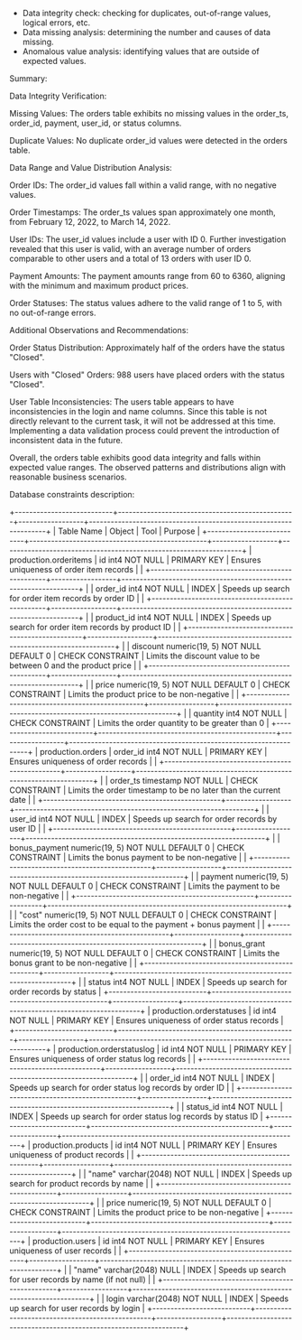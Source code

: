 - Data integrity check: checking for duplicates, out-of-range values, logical errors, etc.
- Data missing analysis: determining the number and causes of data missing.
- Anomalous value analysis: identifying values that are outside of expected values.

Summary:
 
Data Integrity Verification:

Missing Values: The orders table exhibits no missing values in the order_ts, order_id, 
payment, user_id, or status columns.

Duplicate Values: No duplicate order_id values were detected in the orders table.


Data Range and Value Distribution Analysis:

Order IDs: The order_id values fall within a valid range, with no negative values.

Order Timestamps: The order_ts values span approximately one month, 
from February 12, 2022, to March 14, 2022.

User IDs: The user_id values include a user with ID 0. Further investigation revealed
that this user is valid, with an average number of orders comparable to other users 
and a total of 13 orders with user ID 0.

Payment Amounts: The payment amounts range from 60 to 6360, aligning with the minimum
and maximum product prices.

Order Statuses: The status values adhere to the valid range of 1 to 5, 
with no out-of-range errors.


Additional Observations and Recommendations:

Order Status Distribution: Approximately half of the orders have the status "Closed".

Users with "Closed" Orders: 988 users have placed orders with the status "Closed".

User Table Inconsistencies: The users table appears to have inconsistencies in the
login and name columns. Since this table is not directly relevant to the current task, 
it will not be addressed at this time. Implementing a data validation process could prevent 
the introduction of inconsistent data in the future.

Overall, the orders table exhibits good data integrity and falls within expected value ranges.
The observed patterns and distributions align with reasonable business scenarios.

Database constraints description:

+---------------------------+-------------------------------------------------+------------------+------------------------------------------------------------------+
| Table Name                | Object                                          | Tool             | Purpose                                                          |
+---------------------------+-------------------------------------------------+------------------+------------------------------------------------------------------+
| production.orderitems     | id int4 NOT NULL                                | PRIMARY KEY      | Ensures uniqueness of order item records                         |
|                           +-------------------------------------------------+------------------+------------------------------------------------------------------+
|                           | order_id int4 NOT NULL                          | INDEX            | Speeds up search for order item records by order ID              |
|                           +-------------------------------------------------+------------------+------------------------------------------------------------------+
|                           | product_id int4 NOT NULL                        | INDEX            | Speeds up search for order item records by product ID            |
|                           +-------------------------------------------------+------------------+------------------------------------------------------------------+
|                           | discount numeric(19, 5) NOT NULL DEFAULT 0      | CHECK CONSTRAINT | Limits the discount value to be between 0 and the product price  |
|                           +-------------------------------------------------+------------------+------------------------------------------------------------------+
|                           | price numeric(19, 5) NOT NULL DEFAULT 0         | CHECK CONSTRAINT | Limits the product price to be non-negative                      |
|                           +-------------------------------------------------+------------------+------------------------------------------------------------------+
|                           | quantity int4 NOT NULL                          | CHECK CONSTRAINT | Limits the order quantity to be greater than 0                   |
+---------------------------+-------------------------------------------------+------------------+------------------------------------------------------------------+
| production.orders         | order_id int4 NOT NULL                          | PRIMARY KEY      | Ensures uniqueness of order records                              |
|                           +-------------------------------------------------+------------------+------------------------------------------------------------------+
|                           | order_ts timestamp NOT NULL                     | CHECK CONSTRAINT | Limits the order timestamp to be no later than the current date  |
|                           +-------------------------------------------------+------------------+------------------------------------------------------------------+
|                           | user_id int4 NOT NULL                           | INDEX            | Speeds up search for order records by user ID                    |
|                           +-------------------------------------------------+------------------+------------------------------------------------------------------+
|                           | bonus_payment numeric(19, 5) NOT NULL DEFAULT 0 | CHECK CONSTRAINT | Limits the bonus payment to be non-negative                      |
|                           +-------------------------------------------------+------------------+------------------------------------------------------------------+
|                           | payment numeric(19, 5) NOT NULL DEFAULT 0       | CHECK CONSTRAINT | Limits the payment to be non-negative                            |
|                           +-------------------------------------------------+------------------+------------------------------------------------------------------+
|                           | "cost" numeric(19, 5) NOT NULL DEFAULT 0        | CHECK CONSTRAINT | Limits the order cost to be equal to the payment + bonus payment |
|                           +-------------------------------------------------+------------------+------------------------------------------------------------------+
|                           | bonus_grant numeric(19, 5) NOT NULL DEFAULT 0   | CHECK CONSTRAINT | Limits the bonus grant to be non-negative                        |
|                           +-------------------------------------------------+------------------+------------------------------------------------------------------+
|                           | status int4 NOT NULL                            | INDEX            | Speeds up search for order records by status                     |
+---------------------------+-------------------------------------------------+------------------+------------------------------------------------------------------+
| production.orderstatuses  | id int4 NOT NULL                                | PRIMARY KEY      | Ensures uniqueness of order status records                       |
+---------------------------+-------------------------------------------------+------------------+------------------------------------------------------------------+
| production.orderstatuslog | id int4 NOT NULL                                | PRIMARY KEY      | Ensures uniqueness of order status log records                   |
|                           +-------------------------------------------------+------------------+------------------------------------------------------------------+
|                           | order_id int4 NOT NULL                          | INDEX            | Speeds up search for order status log records by order ID        |
|                           +-------------------------------------------------+------------------+------------------------------------------------------------------+
|                           | status_id int4 NOT NULL                         | INDEX            | Speeds up search for order status log records by status ID       |
+---------------------------+-------------------------------------------------+------------------+------------------------------------------------------------------+
| production.products       | id int4 NOT NULL                                | PRIMARY KEY      | Ensures uniqueness of product records                            |
|                           +-------------------------------------------------+------------------+------------------------------------------------------------------+
|                           | "name" varchar(2048) NOT NULL                   | INDEX            | Speeds up search for product records by name                     |
|                           +-------------------------------------------------+------------------+------------------------------------------------------------------+
|                           | price numeric(19, 5) NOT NULL DEFAULT 0         | CHECK CONSTRAINT | Limits the product price to be non-negative                      |
+---------------------------+-------------------------------------------------+------------------+------------------------------------------------------------------+
| production.users          | id int4 NOT NULL                                | PRIMARY KEY      | Ensures uniqueness of user records                               |
|                           +-------------------------------------------------+------------------+------------------------------------------------------------------+
|                           | "name" varchar(2048) NULL                       | INDEX            | Speeds up search for user records by name (if not null)          |
|                           +-------------------------------------------------+------------------+------------------------------------------------------------------+
|                           | login varchar(2048) NOT NULL                    | INDEX            | Speeds up search for user records by login                       |
+---------------------------+-------------------------------------------------+------------------+------------------------------------------------------------------+

